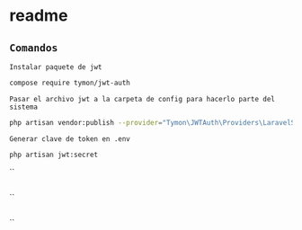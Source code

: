 # readme

## `Comandos`

`Instalar paquete de jwt`
```bash
compose require tymon/jwt-auth
```

`Pasar el archivo jwt a la carpeta de config para hacerlo parte del sistema`
```bash
php artisan vendor:publish --provider="Tymon\JWTAuth\Providers\LaravelServiceProvider"
```

`Generar clave de token en .env`
```bash
php artisan jwt:secret
```

``
```bash
```

``
```bash
```

``
```bash
```